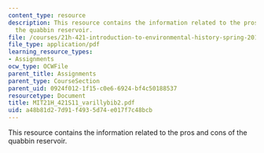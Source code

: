 ```yaml
---
content_type: resource
description: This resource contains the information related to the pros and cons of
  the quabbin reservoir.
file: /courses/21h-421-introduction-to-environmental-history-spring-2011/a48b81d27d91f4935d74e017f7c48bcb_MIT21H_421S11_varillybib2.pdf
file_type: application/pdf
learning_resource_types:
- Assignments
ocw_type: OCWFile
parent_title: Assignments
parent_type: CourseSection
parent_uid: 0924f012-1f15-c0e6-6924-bf4c50188537
resourcetype: Document
title: MIT21H_421S11_varillybib2.pdf
uid: a48b81d2-7d91-f493-5d74-e017f7c48bcb
---
```

This resource contains the information related to the pros and cons of the quabbin reservoir.

